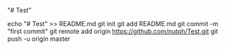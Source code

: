 "# Test"

echo "# Test" >> README.md
git init
git add README.md
git commit -m "first commit"
git remote add origin https://github.com/nutph/Test.git
git push -u origin master
